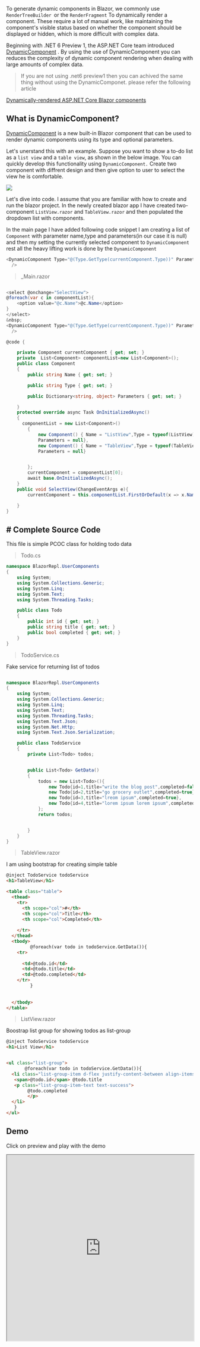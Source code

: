 
To generate dynamic components in Blazor, we commonly use `RenderTreeBuilder `or the `RenderFragment` To dynamically render a component. These require a lot of manual work, like maintaining the component's visible status based on whether the component should be displayed or hidden, which is more difficult with complex data.


Beginning with .NET 6 Preview 1, the ASP.NET Core team introduced  [DynamicComponent](https://devblogs.microsoft.com/aspnet/asp-net-core-updates-in-net-6-preview-1/#dynamiccomponent) . By using the use of DynamicComponent you can reduces the complexity of dynamic component rendering when dealing with large amounts of complex data.
>If you are not using .net6 preview1 then you can achived the same thing without using the DynamicComponet. please refer the following article

[Dynamically-rendered ASP.NET Core Blazor components](https://www.codeguru.co.in/2022/06/dynamically-rendered-aspnet-core-blazor.html)

## What is DynamicComponent?

[DynamicComponent](https://devblogs.microsoft.com/aspnet/asp-net-core-updates-in-net-6-preview-1/#dynamiccomponent ) is a new built-in Blazor component that can be used to render dynamic components using its type and optional parameters. 


Let's unerstand this with an example. Suppose you want to show a to-do list as a `list view` and a `table view`, as shown in the below image. You can quickly develop this functionality using `DynamicComponent.`  Create two component with diffrent design and then give option to user to select the view he is comfortable.



![](https://blogger.googleusercontent.com/img/a/AVvXsEhSyIQqPK6VeuhXj1KE62AksLrPx4wxlQ6LhyHAN3cv8Rde7BC6tV7wrR-1ZgpML_D0yVs9n7dQK5Shvuet1UFNgOp99JOxA7EguocmjRnvp3Men02mioA87WVvPNNCNEA8vQlQMtrdX9rHdn31b0gqEM53U3VObA5cc34PTi6MWDJXqzAGydEZFn9siQ=w640-h450)

Let's dive into code. I assume that you are familiar with how to create and run the blazor project. In the newly created blazor app I have created two-component `ListView.razor` and `TableView.razor` and then populated the dropdown list with components.

In the main page I have added following code snippet I am creating a list of `Component` with parameter name,type and parameters(in our case it is null)  and then my setting the currently selected component to `DynamicComponent` rest all the heavy lifting work is done by the `DynamicComponent`

```csharp
<DynamicComponent Type="@(Type.GetType(currentComponent.Type))" Parameters="@currentComponent.Parameters"
  />
  ```


>_Main.razor

```csharp

<select @onchange="SelectView">
@foreach(var c in componentList){
    <option value="@c.Name">@c.Name</option>
}
</select>
&nbsp;
<DynamicComponent Type="@(Type.GetType(currentComponent.Type))" Parameters="@currentComponent.Parameters"
  />

@code {

    private Component currentComponent { get; set; }
    private  List<Component> componentList=new List<Component>();
    public class Component
    {
        public string Name { get; set; }

        public string Type { get; set; }

        public Dictionary<string, object> Parameters { get; set; }

    }
    protected override async Task OnInitializedAsync()
    {
      componentList = new List<Component>()
        {
            new Component() { Name = "ListView",Type = typeof(ListView).AssemblyQualifiedName, 
            Parameters = null},
            new Component() { Name = "TableView",Type = typeof(TableView).AssemblyQualifiedName, 
            Parameters = null}


        };
        currentComponent = componentList[0];
        await base.OnInitializedAsync();
    }
    public void SelectView(ChangeEventArgs e){
        currentComponent = this.componentList.FirstOrDefault(x => x.Name.Equals(e.Value.ToString()));

    }
}
```
## # Complete Source Code

This file is simple PCOC class for holding todo data

>Todo.cs
```csharp
namespace BlazorRepl.UserComponents
{
	using System;
	using System.Collections.Generic;
	using System.Linq;
	using System.Text;
	using System.Threading.Tasks;

	public class Todo
	{
		public int id { get; set; }
		public string title { get; set; }
		public bool completed { get; set; }
	}
}
```
>TodoService.cs

Fake service for returning list of todos
```csharp

namespace BlazorRepl.UserComponents
{
	using System;
	using System.Collections.Generic;
	using System.Linq;
	using System.Text;
	using System.Threading.Tasks;
	using System.Text.Json;
	using System.Net.Http;
	using System.Text.Json.Serialization;

	public class TodoService
	{
		private List<Todo> todos;


		public List<Todo> GetData()
		{
			todos = new List<Todo>(){
				new Todo{id=1,title="write the blog post",completed=false},
				new Todo{id=2,title="go grocery outlet",completed=true},
				new Todo{id=3,title="lreom ipsum",completed=true},
				new Todo{id=4,title="lorem ipsum lorem ipsum",completed=false},
			};
			return todos;


		}
	}
}
```


>TableView.razor


I am using bootstrap for creating simple table

```html
@inject TodoService todoService
<h1>TableView</h1>

<table class="table">
  <thead>
    <tr>
      <th scope="col">#</th>
      <th scope="col">Title</th>
      <th scope="col">Completed</th>
    
    </tr>
  </thead>
  <tbody>
         @foreach(var todo in todoService.GetData()){
    <tr>
     
      <td>@todo.id</td>
      <td>@todo.title</td>
      <td>@todo.completed</td>
    </tr>
         }
   
    
  </tbody>
</table>
```
>ListView.razor

Boostrap list group for showing todos as list-group

```html
@inject TodoService todoService
<h1>List View</h1>


<ul class="list-group">
       @foreach(var todo in todoService.GetData()){
  <li class="list-group-item d-flex justify-content-between align-items-center">
   <span>@todo.id</span> @todo.title
   <p class="list-group-item-text text-success">
        @todo.completed
        </p>
  </li>
   }
</ul>
```




## Demo
Click on preview and play with the demo

<iframe width="100%" height="500px" src="https://blazorrepl.telerik.com/repl/embed/QwEAwWvx16pyPHlV47?editor=true&result=true&errorList=false"></iframe>
<!--stackedit_data:
eyJoaXN0b3J5IjpbMTY4MDcyMTU1OCwtMTA1MTEwNzMzMiwxNj
c3NjEwMjY4LDExOTY2NDgxNiwxNDMyODIzNzUsNDA4ODkxOTQw
LDE4NzA4Njg5NDUsMjEwNDI5OTc1OCw2ODM5NjQ1NjIsMTMxNj
I1OTYxMiw4NTEyNTA2MDksMTQ2MjgwNDQ0NF19
-->